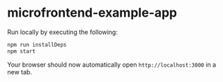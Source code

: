 # microfrontend-example-app
Run locally by executing the following:
```sh
npm run installDeps
npm start
```

Your browser should now automatically open `http://localhost:3000` in a new tab.